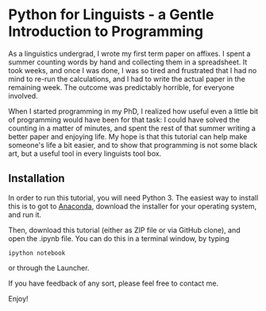 # Python for Linguists - a Gentle Introduction to Programming

As a linguistics undergrad, I wrote my first term paper on affixes. I spent a summer counting words by hand and collecting them in a spreadsheet. It took weeks, and once I was done, I was so tired and frustrated that I had no mind to re-run the calculations, and I had to write the actual paper in the remaining week. The outcome was predictably horrible, for everyone involved.

When I started programming in my PhD, I realized how useful even a little bit of programming would have been for that task: I could have solved the counting in a matter of minutes, and spent the rest of that summer writing a better paper and enjoying life.
My hope is that this tutorial can help make someone's life a bit easier, and to show that programming is not some black art, but a useful tool in every linguists tool box.


Installation
--

In order to run this tutorial, you will need Python 3. The easiest way to install this is to got to [Anaconda](https://www.continuum.io/downloads), download the installer for your operating system, and run it.

Then, download this tutorial (either as ZIP file or via GitHub clone), and open the .ipynb file. You can do this in a terminal window, by typing
```
ipython notebook
```

or through the Launcher.

If you have feedback of any sort, please feel free to contact me.

Enjoy! 

